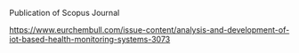 Publication of Scopus Journal 

https://www.eurchembull.com/issue-content/analysis-and-development-of-iot-based-health-monitoring-systems-3073
